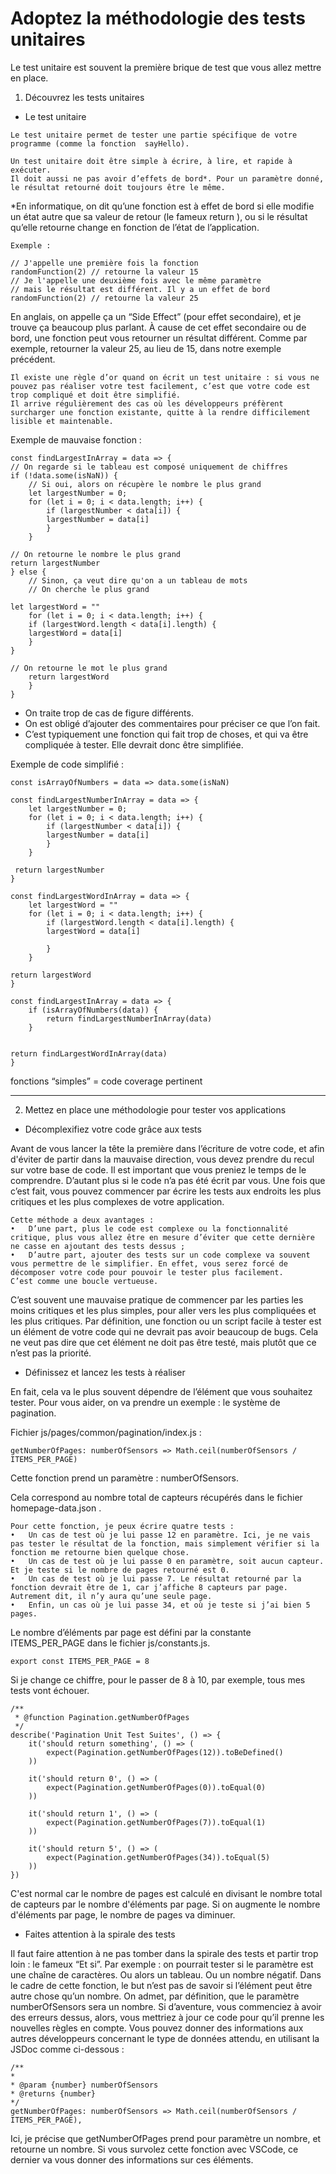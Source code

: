 # Adoptez la méthodologie des tests unitaires
Le test unitaire est souvent la première brique de test que vous allez mettre en place.


1.	Découvrez les tests unitaires
-	Le test unitaire


```
Le test unitaire permet de tester une partie spécifique de votre programme (comme la fonction  sayHello).
 
Un test unitaire doit être simple à écrire, à lire, et rapide à exécuter. 
Il doit aussi ne pas avoir d’effets de bord*. Pour un paramètre donné, le résultat retourné doit toujours être le même.
```

*En informatique, on dit qu’une fonction est à effet de bord si elle modifie un état autre que sa valeur de retour (le fameux  return  ), ou si le résultat qu’elle retourne change en fonction de l’état de l’application.

```
Exemple : 

// J'appelle une première fois la fonction
randomFunction(2) // retourne la valeur 15
// Je l'appelle une deuxième fois avec le même paramètre
// mais le résultat est différent. Il y a un effet de bord
randomFunction(2) // retourne la valeur 25
```
 En anglais, on appelle ça un “Side Effect” (pour effet secondaire), et je trouve ça beaucoup plus parlant.
À cause de cet effet secondaire ou de bord, une fonction peut vous retourner un résultat différent. Comme par exemple, retourner la valeur 25, au lieu de 15, dans notre exemple précédent.

```
Il existe une règle d’or quand on écrit un test unitaire : si vous ne pouvez pas réaliser votre test facilement, c’est que votre code est trop compliqué et doit être simplifié.
Il arrive régulièrement des cas où les développeurs préfèrent surcharger une fonction existante, quitte à la rendre difficilement lisible et maintenable. 
```
Exemple de mauvaise fonction :

```
const findLargestInArray = data => {
// On regarde si le tableau est composé uniquement de chiffres
if (!data.some(isNaN)) {
    // Si oui, alors on récupère le nombre le plus grand
    let largestNumber = 0;
    for (let i = 0; i < data.length; i++) {
        if (largestNumber < data[i]) {
        largestNumber = data[i]
        }
    }

// On retourne le nombre le plus grand
return largestNumber
} else {
    // Sinon, ça veut dire qu'on a un tableau de mots
    // On cherche le plus grand

let largestWord = ""
    for (let i = 0; i < data.length; i++) {
    if (largestWord.length < data[i].length) {
    largestWord = data[i]
    }
}

// On retourne le mot le plus grand
    return largestWord
    }
}
```
- On traite trop de cas de figure différents.
- On est obligé d’ajouter des commentaires pour préciser ce que l’on fait.
- C’est typiquement une fonction qui fait trop de choses, et qui va être compliquée à tester. Elle devrait donc être simplifiée. 

Exemple de code simplifié :

```
const isArrayOfNumbers = data => data.some(isNaN)

const findLargestNumberInArray = data => {
    let largestNumber = 0;
    for (let i = 0; i < data.length; i++) {
        if (largestNumber < data[i]) {
        largestNumber = data[i]
        }
    }

 return largestNumber
}

const findLargestWordInArray = data => {
    let largestWord = ""
    for (let i = 0; i < data.length; i++) {
        if (largestWord.length < data[i].length) {
        largestWord = data[i]

        }
    }

return largestWord
}

const findLargestInArray = data => {
    if (isArrayOfNumbers(data)) {
        return findLargestNumberInArray(data)
    }


return findLargestWordInArray(data)
}
```
fonctions “simples” = code coverage pertinent 

____________________________________________________

2.	Mettez en place une méthodologie pour tester vos applications
-	Décomplexifiez votre code grâce aux tests

Avant de vous lancer la tête la première dans l’écriture de votre code, et afin d'éviter de partir dans la mauvaise direction, vous devez prendre du recul sur votre base de code. Il est important que vous preniez le temps de le comprendre.  D’autant plus si le code n’a pas été écrit par vous.
Une fois que c’est fait, vous pouvez commencer par écrire les tests aux endroits les plus critiques et les plus complexes de votre application. 


```
Cette méthode a deux avantages :
•	D’une part, plus le code est complexe ou la fonctionnalité critique, plus vous allez être en mesure d’éviter que cette dernière ne casse en ajoutant des tests dessus ;
•	D’autre part, ajouter des tests sur un code complexe va souvent vous permettre de le simplifier. En effet, vous serez forcé de décomposer votre code pour pouvoir le tester plus facilement.
C’est comme une boucle vertueuse. 
```
C’est souvent une mauvaise pratique de commencer par les parties les moins critiques et les plus simples, pour aller vers les plus compliquées et les plus critiques. 
Par définition, une fonction ou un script facile à tester est un élément de votre code qui ne devrait pas avoir beaucoup de bugs. Cela ne veut pas dire que cet élément ne doit pas être testé, mais plutôt que ce n’est pas la priorité. 

-	Définissez et lancez les tests à réaliser

En fait, cela va le plus souvent dépendre de l’élément que vous souhaitez tester. Pour vous aider, on va prendre un exemple : le système de pagination.

Fichier  js/pages/common/pagination/index.js : 

```
getNumberOfPages: numberOfSensors => Math.ceil(numberOfSensors / ITEMS_PER_PAGE)
```
Cette fonction prend un paramètre :  numberOfSensors.

Cela correspond au nombre total de capteurs récupérés dans le fichier homepage-data.json  . 
```
Pour cette fonction, je peux écrire quatre tests :
•	Un cas de test où je lui passe 12 en paramètre. Ici, je ne vais pas tester le résultat de la fonction, mais simplement vérifier si la fonction me retourne bien quelque chose.
•	Un cas de test où je lui passe 0 en paramètre, soit aucun capteur. Et je teste si le nombre de pages retourné est 0.
•	Un cas de test où je lui passe 7. Le résultat retourné par la fonction devrait être de 1, car j’affiche 8 capteurs par page. Autrement dit, il n’y aura qu’une seule page.
•	Enfin, un cas où je lui passe 34, et où je teste si j’ai bien 5 pages.
```
Le nombre d’éléments par page est défini par la constante ITEMS_PER_PAGE  dans le fichier js/constants.js.
```
export const ITEMS_PER_PAGE = 8
```

 Si je change ce chiffre, pour le passer de 8 à 10, par exemple, tous mes tests vont échouer. 

```
/**
 * @function Pagination.getNumberOfPages
 */
describe('Pagination Unit Test Suites', () => {
    it('should return something', () => (
        expect(Pagination.getNumberOfPages(12)).toBeDefined()
    ))
    
    it('should return 0', () => (
        expect(Pagination.getNumberOfPages(0)).toEqual(0)
    ))
    
    it('should return 1', () => (
        expect(Pagination.getNumberOfPages(7)).toEqual(1)
    ))

    it('should return 5', () => (
        expect(Pagination.getNumberOfPages(34)).toEqual(5)
    ))
})
```
C'est normal car le nombre de pages est calculé en divisant le nombre total de capteurs par le nombre d'éléments par page. 
Si on augmente le nombre d'éléments par page, le nombre de pages va diminuer.

-	Faites attention à la spirale des tests

Il faut faire attention à ne pas tomber dans la spirale des tests et partir trop loin : le fameux “Et si”.
Par exemple : on pourrait tester si le paramètre est une chaîne de caractères. Ou alors un tableau. Ou un nombre négatif.
Dans le cadre de cette fonction, le but n’est pas de savoir si l’élément peut être autre chose qu’un nombre. On admet, par définition, que le paramètre numberOfSensors  sera un nombre. Si d’aventure, vous commenciez à avoir des erreurs dessus, alors, vous mettriez à jour ce code pour qu’il prenne les nouvelles règles en compte.
Vous pouvez donner des informations aux autres développeurs concernant le type de données attendu, en utilisant la JSDoc comme ci-dessous :

```
/**
*
* @param {number} numberOfSensors
* @returns {number}
*/
getNumberOfPages: numberOfSensors => Math.ceil(numberOfSensors / ITEMS_PER_PAGE),
```

Ici, je précise que getNumberOfPages  prend pour paramètre un nombre, et retourne un nombre. Si vous survolez cette fonction avec VSCode, ce dernier va vous donner des informations sur ces éléments.

